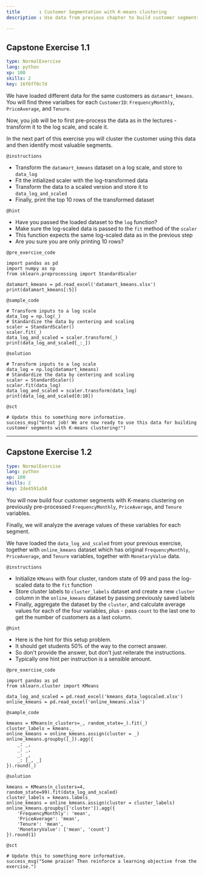 ```yaml
---
title       : Customer Segmentation with K-means clustering
description : Use data from previous chapter to build customer segments based on their recency, frequency, and monetary value

---
```

## Capstone Exercise 1.1

```yaml
type: NormalExercise
lang: python
xp: 100
skills: 2
key: 16f6ff0c7d

```
We have loaded different data for the same customers as `datamart_kmeans`. You will find three varialbes for each `CustomerID`: `FrequencyMonthly`, `PriceAverage`, and `Tenure`.

Now, you job will be to first pre-process the data as in the lectures - transform it to the log scale, and scale it. 

In the next part of this exercise you will cluster the customer using this data and then identify most valuable segments.

`@instructions`
- Transform the `datamart_kmeans` dataset on a log scale, and store to `data_log`
- Fit the intialized scaler with the log-transformed data
- Transform the data to a scaled version and store it to `data_log_and_scaled`
- Finally, print the top 10 rows of the transformed dataset

`@hint`
- Have you passed the loaded dataset to the `log` function?
- Make sure the log-scaled data is passed to the `fit` method of the `scaler`
- This function expects the same log-scaled data as in the previous step
- Are you sure you are only printing 10 rows?

`@pre_exercise_code`
```{python}
import pandas as pd
import numpy as np
from sklearn.preprocessing import StandardScaler

datamart_kmeans = pd.read_excel('datamart_kmeans.xlsx')
print(datamart_kmeans[:5])
```
`@sample_code`
```{python}
# Transform inputs to a log scale
data_log = np.log(_)
# Standardize the data by centering and scaling
scaler = StandardScaler()
scaler.fit(_)
data_log_and_scaled = scaler.transform(_)
print(data_log_and_scaled[_:_])
```
`@solution`
```{python}
# Transform inputs to a log scale
data_log = np.log(datamart_kmeans)
# Standardize the data by centering and scaling
scaler = StandardScaler()
scaler.fit(data_log)
data_log_and_scaled = scaler.transform(data_log)
print(data_log_and_scaled[0:10])
```
`@sct`
```{python}
# Update this to something more informative.
success_msg("Great job! We are now ready to use this data for building customer segments with K-means clustering!")
```

---
## Capstone Exercise 1.2

```yaml
type: NormalExercise
lang: python
xp: 100
skills: 2
key: 2de4591a58
```

You will now build four customer segments with K-means clustering on previously pre-processed `FrequencyMonthly`, `PriceAverage`, and `Tenure` variables.

Finally, we will analyze the average values of these variables for each segment.

We have loaded the `data_log_and_scaled` from your previous exercise, together with `online_kmeans` dataset which has original `FrequencyMonthly`, `PriceAverage`, and `Tenure` variables, together with `MonetaryValue` data.

`@instructions`
- Initialize `KMeans` with four cluster, random state of 99 and pass the log-scaled data to the `fit` function
- Store cluster labels to `cluster_labels` dataset and create a new `cluster` column in the `online_kmeans` dataset by passing previously saved labels
- Finally, aggregate the dataset by the `cluster`, and calculate average values for each of the four variables, plus - pass `count` to the last one to get the number of customers as a last column.

`@hint`
- Here is the hint for this setup problem. 
- It should get students 50% of the way to the correct answer.
- So don't provide the answer, but don't just reiterate the instructions.
- Typically one hint per instruction is a sensible amount.

`@pre_exercise_code`
```{python}
import pandas as pd
from sklearn.cluster import KMeans

data_log_and_scaled = pd.read_excel('kmeans_data_logscaled.xlsx')
online_kmeans = pd.read_excel('online_kmeans.xlsx')
```
`@sample_code`
```{python}
kmeans = KMeans(n_clusters=_, random_state=_).fit(_)
cluster_labels = kmeans._
online_kmeans = online_kmeans.assign(cluster = _)
online_kmeans.groupby([_]).agg({
    _: _,
    _: _,
    _: _,
    _: [_, _]
}).round(_)
```
`@solution`
```{python}
kmeans = KMeans(n_clusters=4, random_state=99).fit(data_log_and_scaled)
cluster_labels = kmeans.labels_
online_kmeans = online_kmeans.assign(cluster = cluster_labels)
online_kmeans.groupby(['cluster']).agg({
    'FrequencyMonthly': 'mean',
    'PriceAverage': 'mean',
    'Tenure': 'mean',
    'MonetaryValue': ['mean', 'count']
}).round(1)
```
`@sct`
```{python}
# Update this to something more informative.
success_msg("Some praise! Then reinforce a learning objective from the exercise.")
```

